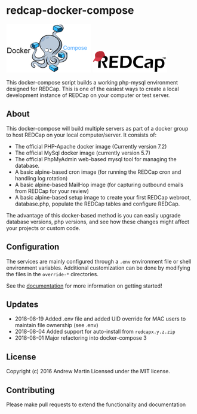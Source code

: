 # redcap-docker-compose

![Docker Compose][docker-compose-logo]
![REDCap][redcap-logo]

This docker-compose script builds a working php-mysql environment designed for REDCap.
  This is one of the easiest ways to create a local development instance of REDCap on your computer or test server.

## About
This docker-compose will build multiple servers as part of a docker group to host REDCap on your local computer/server.
It consists of:
 * The official PHP-Apache docker image (Currently version 7.2)
 * The official MySql docker image (currently version 5.7)
 * The official PhpMyAdmin web-based mysql tool for managing the database.
 * A basic alpine-based cron image (for running the REDCap cron and handling log rotation)
 * A basic alpine-based MailHop image (for capturing outbound emails from REDCap for your review)
 * A basic alpine-based setup image to create your first REDCap webroot, database.php, populate the REDCap tables and configure REDCap.

The advantage of this docker-based method is you can easily upgrade database versions, php versions, and see how
these changes might affect your projects or custom code.

## Configuration
The services are mainly configured through a `.env` environment file or shell
environment variables.  Additional customization can be done by modifying the
files in the `override-*` directories.

See the [documentation](documentation/README.md) for more information on getting started!

## Updates
* 2018-08-19  Added .env file and added UID override for MAC users to maintain file ownership (see .env)
* 2018-08-04  Added support for auto-install from `redcapx.y.z.zip`
* 2018-08-01  Major refactoring into docker-compose 3

## License
Copyright (c) 2016 Andrew Martin
Licensed under the MIT license.

## Contributing
Please make pull requests to extend the functionality and documentation

[redcap-logo]: documentation/redcap-logo-large.png "REDCap"
[docker-compose-logo]: documentation/docker-compose.png "Docker Compose"